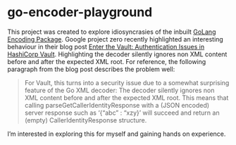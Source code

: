 # go-encoder-playground

This project was created to explore idiosyncrasies of the inbuilt [GoLang Encoding Package](https://golang.org/pkg/encoding/). Google project zero recently highlighted an interesting behaviour in their blog post [Enter the Vault: Authentication Issues in HashiCorp Vault](https://googleprojectzero.blogspot.com/2020/10/enter-the-vault-auth-issues-hashicorp-vault.html). Highlighting the decoder silently ignores non XML content before and after the expected XML root. For reference, the following paragraph from the blog post describes the problem well:

> For Vault, this turns into a security issue due to a somewhat surprising feature of the Go XML decoder: The decoder silently ignores non XML content before and after the expected XML root. This means that calling parseGetCallerIdentityResponse with a (JSON encoded) server response such as ‘{“abc” : “xzy<GetCallerIdentityResponse></GetCallerIdentityResponse>}’ will succeed and return an (empty) CallerIdentityResponse structure.

I’m interested in exploring this for myself and gaining hands on experience.